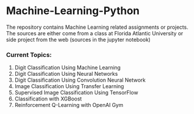 # Machine-Learning-Python

The repository contains Machine Learning related assignments or projects. The sources are either come from a class at Florida Atlantic University or side project from the web (sources in the jupyter notebook)


### Current Topics:
1. Digit Classification Using Machine Learning
2. Digit Classification Using Neural Networks
3. Digit Classification Using Convolution Neural Network
4. Image Classification Using Transfer Learning
5. Supervised Image Classification Using TensorFlow
6. Classification with XGBoost
7. Reinforcement Q-Learning with OpenAI Gym